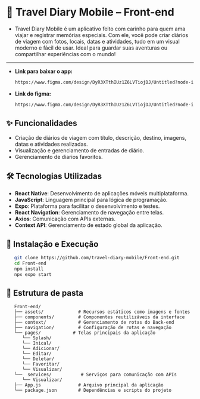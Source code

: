 # 📖 Travel Diary Mobile – Front-end

- Travel Diary Mobile é um aplicativo feito com carinho para quem ama viajar e registrar memórias especiais. Com ele, você pode criar diários de viagem com fotos, locais,       datas e atividades, tudo em um visual moderno e fácil de usar. Ideal para guardar suas aventuras ou compartilhar experiências com o mundo!

---

- **Link para baixar o app:**

   ```bash
   https://www.figma.com/design/DyR3XTthIUz1Z6LVTiojDJ/Untitled?node-id=0-1&t=4hL7LAHbHEyp9L9D-1](https://www.mediafire.com/file/7q4wcrsxt4a7epc/application-fd521f38-f6b9-      4ee7-9329-5483675831cc.apk/file
   
- **Link do figma:**

   ```bash
   https://www.figma.com/design/DyR3XTthIUz1Z6LVTiojDJ/Untitled?node-id=0-1&t=4hL7LAHbHEyp9L9D-1
   
## ✨ Funcionalidades

-  Criação de diários de viagem com título, descrição, destino, imagens, datas e atividades realizadas.
-  Visualização e gerenciamento de entradas de diário.
-  Gerenciamento de diarios favoritos.

## 🛠️ Tecnologias Utilizadas

- **React Native**: Desenvolvimento de aplicações móveis multiplataforma.
- **JavaScript**: Linguagem principal para lógica de programação.
- **Expo**: Plataforma para facilitar o desenvolvimento e testes.
- **React Navigation**: Gerenciamento de navegação entre telas.
- **Axios**: Comunicação com APIs externas.
- **Context API**: Gerenciamento de estado global da aplicação.

## 🚀 Instalação e Execução

```bash
   git clone https://github.com/travel-diary-mobile/Front-end.git
   cd Front-end
   npm install
   npx expo start
```

## 📁 Estrutura de pasta

```
   Front-end/
   ├── assets/             # Recursos estáticos como imagens e fontes
   ├── components/         # Componentes reutilizáveis da interface
   ├── context/            # Gerenciamento de rotas do Back-end
   ├── navigation/         # Configuração de rotas e navegação
   └── pages/            # Telas principais da aplicação
      └── Splash/
      └── Inical/
      └── Adicionar/
      └── Editar/
      └── Deletar/
      └── Favoritar/
      └── Visualizar/
   └──  services/           # Serviços para comunicação com APIs
      └── Visualizar/
   ├── App.js              # Arquivo principal da aplicação
   └── package.json        # Dependências e scripts do projeto
```
